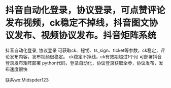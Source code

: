 # 抖音自动化登录，协议登录，可点赞评论发布视频，ck稳定不掉线，抖音图文协议发布、视频协议发布。抖音矩阵系统
抖音自动化登录, 协议登录
可获取ck、秘钥、ts_sign、ticket等参数，ck稳定，评论发布内容，发布视频很稳定。
ck稳定不掉线，ck有效期超过1个月
可部署抖音登录发布矩阵部署
python代码，登录自动化，协议登录获取全参，协议发布，发布速度很快 

联系wx:Midspder123
